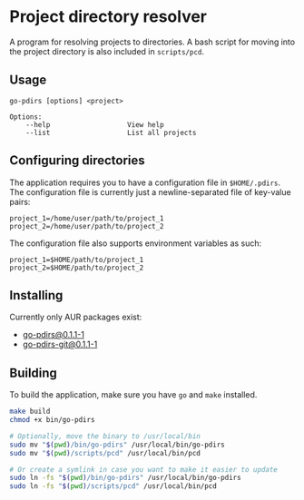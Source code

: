 # Project directory resolver
A program for resolving projects to directories.
A bash script for moving into the project directory is also included in `scripts/pcd`.

## Usage
```
go-pdirs [options] <project>

Options:
    --help                   View help
    --list                   List all projects
```

## Configuring directories
The application requires you to have a configuration file in `$HOME/.pdirs`.
The configuration file is currently just a newline-separated file of key-value pairs:
```
project_1=/home/user/path/to/project_1
project_2=/home/user/path/to/project_2
```

The configuration file also supports environment variables as such:
```
project_1=$HOME/path/to/project_1
project_2=$HOME/path/to/project_2
```

## Installing
Currently only AUR packages exist:
- [go-pdirs@0.1.1-1](https://aur.archlinux.org/packages/go-pdirs)
- [go-pdirs-git@0.1.1-1](https://aur.archlinux.org/packages/go-pdirs-git)

## Building
To build the application, make sure you have `go` and `make` installed.
```bash
make build
chmod +x bin/go-pdirs

# Optionally, move the binary to /usr/local/bin
sudo mv "$(pwd)/bin/go-pdirs" /usr/local/bin/go-pdirs
sudo mv "$(pwd)/scripts/pcd" /usr/local/bin/pcd

# Or create a symlink in case you want to make it easier to update
sudo ln -fs "$(pwd)/bin/go-pdirs" /usr/local/bin/go-pdirs
sudo ln -fs "$(pwd)/scripts/pcd" /usr/local/bin/pcd
```
